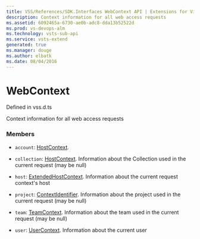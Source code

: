 ```yaml
---
title: VSS/References/SDK.Interfaces WebContext API | Extensions for Visual Studio Team Services
description: Context information for all web access requests
ms.assetid: 6092465a-6730-ae0b-adc8-dda13b52522d
ms.prod: vs-devops-alm
ms.technology: vsts-sub-api
ms.service: vsts-extend
generated: true
ms.manager: douge
ms.author: elbatk
ms.date: 08/04/2016
---
```


# WebContext

Defined in vss.d.ts


Context information for all web access requests 

### Members

* `account`: [HostContext](../../../VSS/References/SDK_Interfaces/HostContext.md). 

* `collection`: [HostContext](../../../VSS/References/SDK_Interfaces/HostContext.md). Information about the Collection used in the current request (may be null)

* `host`: [ExtendedHostContext](../../../VSS/References/SDK_Interfaces/ExtendedHostContext.md). Information about the current request context&#x27;s host

* `project`: [ContextIdentifier](../../../VSS/References/SDK_Interfaces/ContextIdentifier.md). Information about the project used in the current request (may be null)

* `team`: [TeamContext](../../../VSS/References/SDK_Interfaces/TeamContext.md). Information about the team used in the current request (may be null)

* `user`: [UserContext](../../../VSS/References/SDK_Interfaces/UserContext.md). Information about the current user

